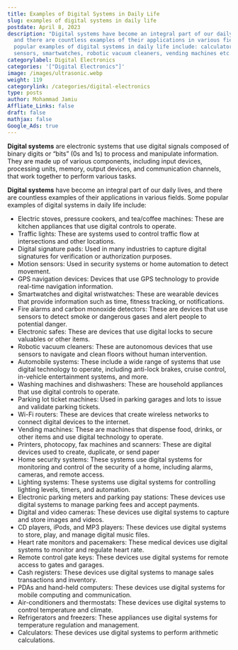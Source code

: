 ```yaml
---
title: Examples of Digital Systems in Daily Life
slug: examples of digital systems in daily life
postdate: April 8, 2023
description: "Digital systems have become an integral part of our daily lives,
  and there are countless examples of their applications in various fields. Some
  popular examples of digital systems in daily life include: calculators, motion
  sensors, smartwatches, robotic vacuum cleaners, vending machines etc."
categorylabel: Digital Electronics
categories: '["Digital Electronics"]'
image: /images/ultrasonic.webp
weight: 119
categorylink: /categories/digital-electronics
type: posts
author: Mohammad Jamiu
Affliate_Links: false
draft: false
mathjax: false
Google_Ads: true
---
```

**Digital systems** are electronic systems that use digital signals composed of binary digits or “bits” (0s and 1s) to process and manipulate information. They are made up of various components, including input devices, processing units, memory, output devices, and communication channels, that work together to perform various tasks. 

**Digital systems** have become an integral part of our daily lives, and there are countless examples of their applications in various fields. Some popular examples of digital systems in daily life include:

* Electric stoves, pressure cookers, and tea/coffee machines: These are kitchen appliances that use digital controls to operate.
* Traffic lights: These are systems used to control traffic flow at intersections and other locations.
* Digital signature pads: Used in many industries to capture digital signatures for verification or authorization purposes.
* Motion sensors: Used in security systems or home automation to detect movement.
* GPS navigation devices: Devices that use GPS technology to provide real-time navigation information.
* Smartwatches and digital wristwatches: These are wearable devices that provide information such as time, fitness tracking, or notifications.
* Fire alarms and carbon monoxide detectors: These are devices that use sensors to detect smoke or dangerous gases and alert people to potential danger.
* Electronic safes: These are devices that use digital locks to secure valuables or other items.
* Robotic vacuum cleaners: These are autonomous devices that use sensors to navigate and clean floors without human intervention.
* Automobile systems: These include a wide range of systems that use digital technology to operate, including anti-lock brakes, cruise control, in-vehicle entertainment systems, and more.
* Washing machines and dishwashers: These are household appliances that use digital controls to operate.
* Parking lot ticket machines: Used in parking garages and lots to issue and validate parking tickets.
* Wi-Fi routers: These are devices that create wireless networks to connect digital devices to the internet.
* Vending machines: These are machines that dispense food, drinks, or other items and use digital technology to operate.
* Printers, photocopy, fax machines and scanners: These are digital devices used to create, duplicate, or send paper
* Home security systems: These systems use digital systems for monitoring and control of the security of a home, including alarms, cameras, and remote access.
* Lighting systems: These systems use digital systems for controlling lighting levels, timers, and automation.
* Electronic parking meters and parking pay stations: These devices use digital systems to manage parking fees and accept payments.
* Digital and video cameras: These devices use digital systems to capture and store images and videos.
* CD players, iPods, and MP3 players: These devices use digital systems to store, play, and manage digital music files.
* Heart rate monitors and pacemakers: These medical devices use digital systems to monitor and regulate heart rate.
* Remote control gate keys: These devices use digital systems for remote access to gates and garages.
* Cash registers: These devices use digital systems to manage sales transactions and inventory.
* PDAs and hand-held computers: These devices use digital systems for mobile computing and communication.
* Air-conditioners and thermostats: These devices use digital systems to control temperature and climate.
* Refrigerators and freezers: These appliances use digital systems for temperature regulation and management.
* Calculators: These devices use digital systems to perform arithmetic calculations.